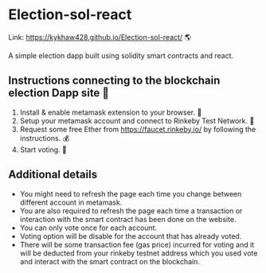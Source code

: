# Election-sol-react
 Link: https://kykhaw428.github.io/Election-sol-react/ :earth_americas:

 A simple election dapp built using solidity smart contracts and react.

## Instructions connecting to the blockchain election Dapp site :wrench:
 1) Install & enable metamask extension to your browser. :fox_face:
 2) Setup your metamask account and connect to Rinkeby Test Network. :key:
 3) Request some free Ether from https://faucet.rinkeby.io/ by following the instructions. :moneybag:
 4) Start voting. :pencil:

## Additional details
 - You might need to refresh the page each time you change between different account in metamask.
 - You are also required to refresh the page each time a transaction or interaction with the smart contract has been done on the website.
 - You can only vote once for each account.
 - Voting option will be disable for the account that has already voted.
 - There will be some transaction fee (gas price) incurred for voting and it will be deducted from your rinkeby testnet address which you used vote and interact with the smart contract on the blockchain.
